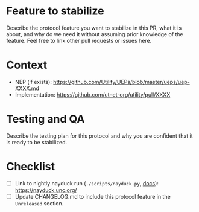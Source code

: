 # Feature to stabilize
Describe the protocol feature you want to stabilize in this PR, what it is about, and why do we need it without assuming prior knowledge of the feature.
Feel free to link other pull requests or issues here.

# Context

- NEP (if exists): https://github.com/Utility/UEPs/blob/master/ueps/uep-XXXX.md
- Implementation: https://github.com/utnet-org/utility/pull/XXXX

# Testing and QA
Describe the testing plan for this protocol and why you are confident that it is ready to be stabilized.

# Checklist
- [ ] Link to nightly nayduck run (`./scripts/nayduck.py`, [docs](https://github.com/utnet-org/utility/blob/master/nightly/README.md#scheduling-a-run)):  https://nayduck.unc.org/
- [ ] Update CHANGELOG.md to include this protocol feature in the `Unreleased` section.
